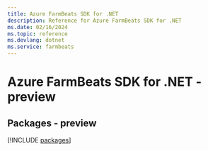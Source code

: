 ```yaml
---
title: Azure FarmBeats SDK for .NET
description: Reference for Azure FarmBeats SDK for .NET
ms.date: 02/16/2024
ms.topic: reference
ms.devlang: dotnet
ms.service: farmbeats
---
```

# Azure FarmBeats SDK for .NET - preview
## Packages - preview
[!INCLUDE [packages](farmbeats-index.md)]